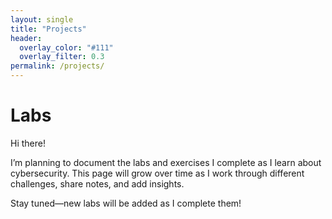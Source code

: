 ```yaml
---
layout: single
title: "Projects"
header:
  overlay_color: "#111"
  overlay_filter: 0.3
permalink: /projects/
---
```


# Labs

Hi there!  

I’m planning to document the labs and exercises I complete as I learn about cybersecurity. This page will grow over time as I work through different challenges, share notes, and add insights.  

Stay tuned—new labs will be added as I complete them!  

